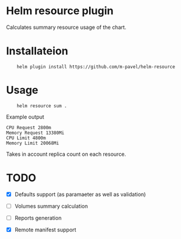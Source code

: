 # Helm resource plugin
Calculates summary resource usage of the chart.
# Installateion 
```
    helm plugin install https://github.com/m-pavel/helm-resource
```
# Usage 
```
    helm resource sum .
```
Example output
```
CPU Request 2800m
Memory Request 13380Mi
CPU Limit 4800m
Memory Limit 20068Mi
```
Takes in account replica count on each resource.

# TODO
  - [X] Defaults support (as paramaeter as well as validation)
  - [ ] Volumes summary calculation
  - [ ] Reports generation
  - [X] Remote manifest support
  